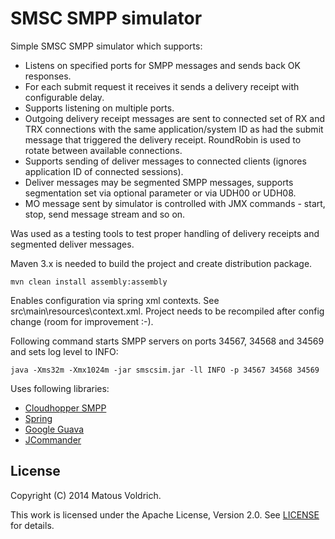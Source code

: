 SMSC SMPP simulator
=======

Simple SMSC SMPP simulator which supports:

* Listens on specified ports for SMPP messages and sends back OK responses.
* For each submit request it receives it sends a delivery receipt with configurable delay.
* Supports listening on multiple ports.
* Outgoing delivery receipt messages are sent to connected set of RX and TRX connections with the same application/system ID 
as had the submit message that triggered the delivery receipt. RoundRobin is used to rotate between available connections.
* Supports sending of deliver messages to connected clients (ignores application ID of connected sessions).
* Deliver messages may be segmented SMPP messages, supports segmentation set via optional parameter or via UDH00 or UDH08.
* MO message sent by simulator is controlled with JMX commands - start, stop, send message stream and so on.

Was used as a testing tools to test proper handling of delivery receipts and segmented deliver messages. 

Maven 3.x is needed to build the project and create distribution package.
 
    mvn clean install assembly:assembly

Enables configuration via spring xml contexts. See src\main\resources\context.xml. Project needs to be recompiled after
config change (room for improvement :-).

Following command starts SMPP servers on ports 34567, 34568 and 34569 and sets log level to INFO:
 
    java -Xms32m -Xmx1024m -jar smscsim.jar -ll INFO -p 34567 34568 34569

Uses following libraries:

* [Cloudhopper SMPP](https://github.com/twitter/cloudhopper-smpp)
* [Spring](http://projects.spring.io/spring-framework/)
* [Google Guava](https://code.google.com/p/guava-libraries/)
* [JCommander](http://jcommander.org/)
 
License
-------

Copyright (C) 2014 Matous Voldrich.

This work is licensed under the Apache License, Version 2.0. See [LICENSE](License.txt) for details.